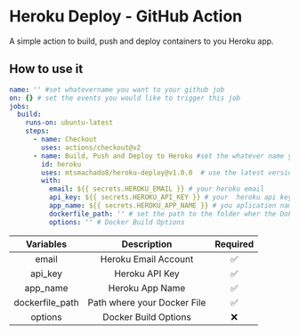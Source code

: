 # Heroku Deploy - GitHub Action

A simple action to build, push and deploy containers to you  Heroku app.

## How to use it

```yml
name: '' #set whatevername you want to your github job
on: {} # set the events you would like to trigger this job
jobs:
  build:
    runs-on: ubuntu-latest
    steps:
      - name: Checkout
        uses: actions/checkout@v2
      - name: Build, Push and Deploy to Heroku #set the whatever name you want to this step
        id: heroku
        uses: mtsmachado8/heroku-deploy@v1.0.0  # use the latest version of the action
        with:
          email: ${{ secrets.HEROKU_EMAIL }} # your heroku email
          api_key: ${{ secrets.HEROKU_API_KEY }} # your  heroku api key
          app_name: ${{ secrets.HEROKU_APP_NAME }} # you aplication name
          dockerfile_path: '' # set the path to the folder wher the Dokerfile is located
          options: '' # Docker Build Options
```

| Variables          | Description                         | Required       |
|:----------------:|:-----------------------------:|:-------------:|
| email                | Heroku Email Account          | ✅               |
| api_key             | Heroku API Key                    | ✅               |
| app_name         | Heroku App Name               | ✅               |
| dockerfile_path | Path where your Docker File | ✅               |
| options             | Docker Build Options           | ❌               |
